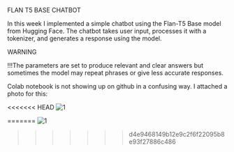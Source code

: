 FLAN T5 BASE CHATBOT



In this week I implemented a simple chatbot using the Flan-T5 Base model from Hugging Face. The chatbot takes user input, processes it with a tokenizer, and generates a response using the model. 



WARNING

!!!The parameters are set to produce relevant and clear answers but sometimes the model may repeat phrases or give less accurate responses.

Colab notebook is not showing up on github in a confusing way. I attached a photo for this:

<<<<<<< HEAD
![1](https://i.imgur.com/tZ2pjn7.png)

=======
![1](https://i.imgur.com/BIOZdxb.png)
>>>>>>> d4e9468149b12e9c2f6f22095b8e93f27886c486


